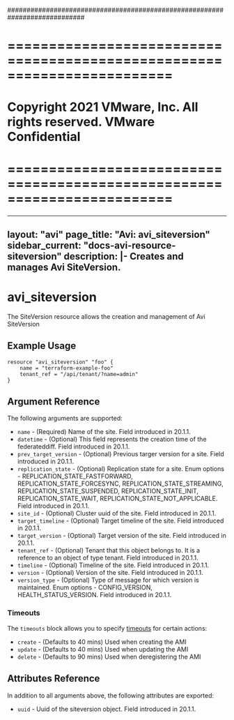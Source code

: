 ############################################################################
# ========================================================================
# Copyright 2021 VMware, Inc.  All rights reserved. VMware Confidential
# ========================================================================
###

<!--
    Copyright 2021 VMware, Inc.
    SPDX-License-Identifier: Mozilla Public License 2.0
-->
---
layout: "avi"
page_title: "Avi: avi_siteversion"
sidebar_current: "docs-avi-resource-siteversion"
description: |-
  Creates and manages Avi SiteVersion.
---

# avi_siteversion

The SiteVersion resource allows the creation and management of Avi SiteVersion

## Example Usage

```hcl
resource "avi_siteversion" "foo" {
    name = "terraform-example-foo"
    tenant_ref = "/api/tenant/?name=admin"
}
```

## Argument Reference

The following arguments are supported:

* `name` - (Required) Name of the site. Field introduced in 20.1.1.
* `datetime` - (Optional) This field represents the creation time of the federateddiff. Field introduced in 20.1.1.
* `prev_target_version` - (Optional) Previous targer version for a site. Field introduced in 20.1.1.
* `replication_state` - (Optional) Replication state for a site. Enum options - REPLICATION_STATE_FASTFORWARD, REPLICATION_STATE_FORCESYNC, REPLICATION_STATE_STREAMING, REPLICATION_STATE_SUSPENDED, REPLICATION_STATE_INIT, REPLICATION_STATE_WAIT, REPLICATION_STATE_NOT_APPLICABLE. Field introduced in 20.1.1.
* `site_id` - (Optional) Cluster uuid of the site. Field introduced in 20.1.1.
* `target_timeline` - (Optional) Target timeline of the site. Field introduced in 20.1.1.
* `target_version` - (Optional) Target version of the site. Field introduced in 20.1.1.
* `tenant_ref` - (Optional) Tenant that this object belongs to. It is a reference to an object of type tenant. Field introduced in 20.1.1.
* `timeline` - (Optional) Timeline of the site. Field introduced in 20.1.1.
* `version` - (Optional) Version of the site. Field introduced in 20.1.1.
* `version_type` - (Optional) Type of message for which version is maintained. Enum options - CONFIG_VERSION, HEALTH_STATUS_VERSION. Field introduced in 20.1.1.


### Timeouts

The `timeouts` block allows you to specify [timeouts](https://www.terraform.io/docs/configuration/resources.html#timeouts) for certain actions:

* `create` - (Defaults to 40 mins) Used when creating the AMI
* `update` - (Defaults to 40 mins) Used when updating the AMI
* `delete` - (Defaults to 90 mins) Used when deregistering the AMI

## Attributes Reference

In addition to all arguments above, the following attributes are exported:

* `uuid` -  Uuid of the siteversion object. Field introduced in 20.1.1.

